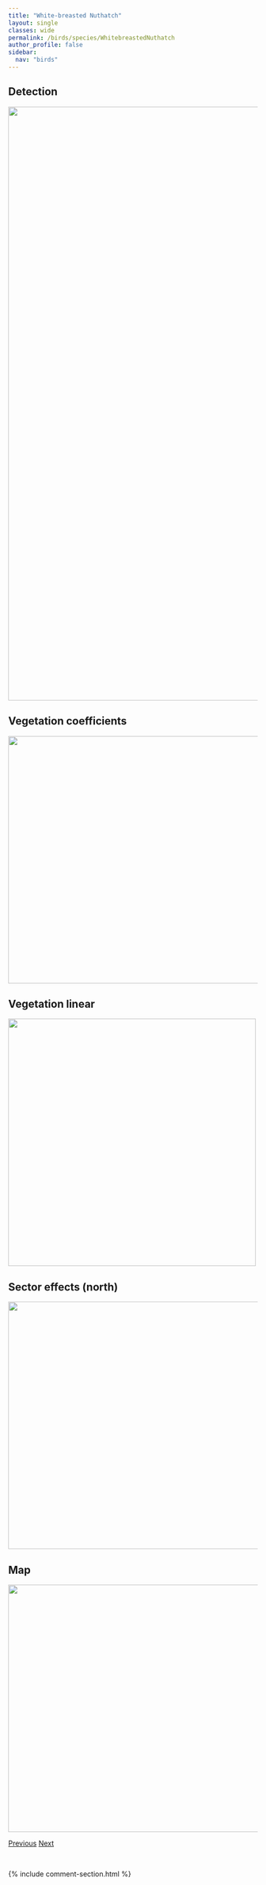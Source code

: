 ```yaml
---
title: "White-breasted Nuthatch"
layout: single
classes: wide
permalink: /birds/species/WhitebreastedNuthatch
author_profile: false
sidebar:
  nav: "birds"
---
```


<h2>Detection</h2>

<a href="https://drive.google.com/uc?export=view&id=1UVJ8FbnTOGIeZ-iOvfFskZ51xDPC2pzp">
<img src="https://drive.google.com/uc?export=view&id=1UVJ8FbnTOGIeZ-iOvfFskZ51xDPC2pzp" height = "1200" width = "800">
</a>

<h2>Vegetation coefficients</h2>

<a href="https://drive.google.com/uc?export=view&id=1WwJakgvFYOZkM4l1jUi8QrFMkhLjGpqe">
<img src="https://drive.google.com/uc?export=view&id=1WwJakgvFYOZkM4l1jUi8QrFMkhLjGpqe" height = "500" width = "1000">
</a>

<h2>Vegetation linear</h2>

<a href="https://drive.google.com/uc?export=view&id=18F-F7CgbSB5-7AEzxy68suwfjz-qaedq">
<img src="https://drive.google.com/uc?export=view&id=18F-F7CgbSB5-7AEzxy68suwfjz-qaedq" height = "500" width = "500">
</a>

<h2>Sector effects (north)</h2>

<a href="https://drive.google.com/uc?export=view&id=12ovOSa3nWhsy3g1S2323_YCPZ8WUN0EI">
<img src="https://drive.google.com/uc?export=view&id=12ovOSa3nWhsy3g1S2323_YCPZ8WUN0EI" height = "500" width = "1000">
</a>

<h2>Map</h2>

<a href="https://drive.google.com/uc?export=view&id=1OClJjqqemn90NVvTQO2895mm0CcQfDFu">
<img src="https://drive.google.com/uc?export=view&id=1OClJjqqemn90NVvTQO2895mm0CcQfDFu" height = "500" width = "1500">
</a>

<a href="/DevelopmentWebsite/birds/species/WarblingVireo" class="pagination--pager" title="Warbling Vireo">Previous</a> <a href="/DevelopmentWebsite/birds/species/WhitecrownedSparrow" class="pagination--pager" title="White-crowned Sparrow">Next</a>

<p>&nbsp;</p>

{% include comment-section.html %}
